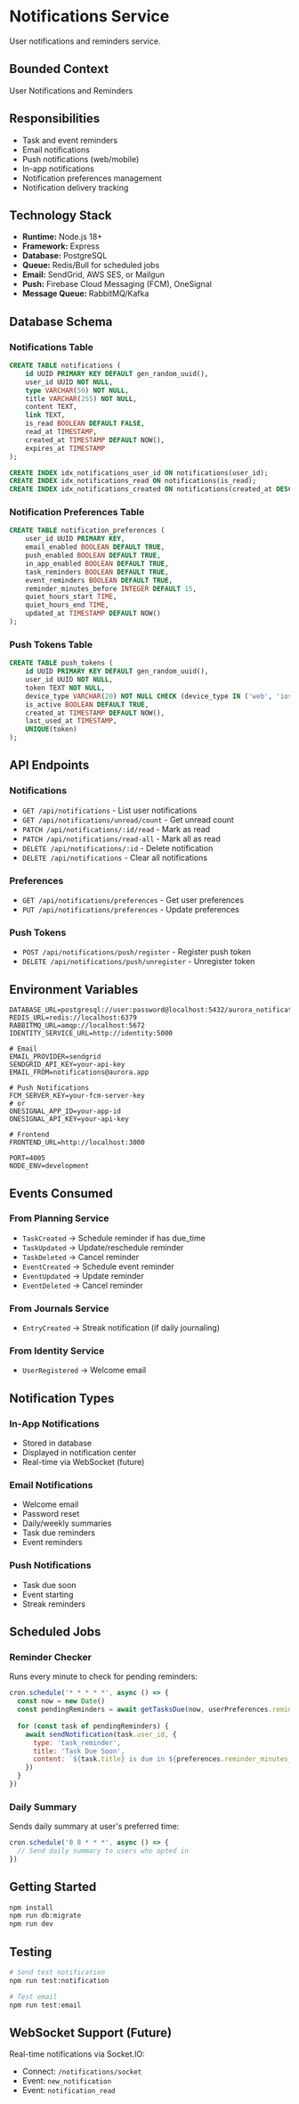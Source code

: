 # Notifications Service

User notifications and reminders service.

## Bounded Context

User Notifications and Reminders

## Responsibilities

- Task and event reminders
- Email notifications
- Push notifications (web/mobile)
- In-app notifications
- Notification preferences management
- Notification delivery tracking

## Technology Stack

- **Runtime:** Node.js 18+
- **Framework:** Express
- **Database:** PostgreSQL
- **Queue:** Redis/Bull for scheduled jobs
- **Email:** SendGrid, AWS SES, or Mailgun
- **Push:** Firebase Cloud Messaging (FCM), OneSignal
- **Message Queue:** RabbitMQ/Kafka

## Database Schema

### Notifications Table
```sql
CREATE TABLE notifications (
    id UUID PRIMARY KEY DEFAULT gen_random_uuid(),
    user_id UUID NOT NULL,
    type VARCHAR(50) NOT NULL,
    title VARCHAR(255) NOT NULL,
    content TEXT,
    link TEXT,
    is_read BOOLEAN DEFAULT FALSE,
    read_at TIMESTAMP,
    created_at TIMESTAMP DEFAULT NOW(),
    expires_at TIMESTAMP
);

CREATE INDEX idx_notifications_user_id ON notifications(user_id);
CREATE INDEX idx_notifications_read ON notifications(is_read);
CREATE INDEX idx_notifications_created ON notifications(created_at DESC);
```

### Notification Preferences Table
```sql
CREATE TABLE notification_preferences (
    user_id UUID PRIMARY KEY,
    email_enabled BOOLEAN DEFAULT TRUE,
    push_enabled BOOLEAN DEFAULT TRUE,
    in_app_enabled BOOLEAN DEFAULT TRUE,
    task_reminders BOOLEAN DEFAULT TRUE,
    event_reminders BOOLEAN DEFAULT TRUE,
    reminder_minutes_before INTEGER DEFAULT 15,
    quiet_hours_start TIME,
    quiet_hours_end TIME,
    updated_at TIMESTAMP DEFAULT NOW()
);
```

### Push Tokens Table
```sql
CREATE TABLE push_tokens (
    id UUID PRIMARY KEY DEFAULT gen_random_uuid(),
    user_id UUID NOT NULL,
    token TEXT NOT NULL,
    device_type VARCHAR(20) NOT NULL CHECK (device_type IN ('web', 'ios', 'android')),
    is_active BOOLEAN DEFAULT TRUE,
    created_at TIMESTAMP DEFAULT NOW(),
    last_used_at TIMESTAMP,
    UNIQUE(token)
);
```

## API Endpoints

### Notifications
- `GET /api/notifications` - List user notifications
- `GET /api/notifications/unread/count` - Get unread count
- `PATCH /api/notifications/:id/read` - Mark as read
- `PATCH /api/notifications/read-all` - Mark all as read
- `DELETE /api/notifications/:id` - Delete notification
- `DELETE /api/notifications` - Clear all notifications

### Preferences
- `GET /api/notifications/preferences` - Get user preferences
- `PUT /api/notifications/preferences` - Update preferences

### Push Tokens
- `POST /api/notifications/push/register` - Register push token
- `DELETE /api/notifications/push/unregister` - Unregister token

## Environment Variables

```env
DATABASE_URL=postgresql://user:password@localhost:5432/aurora_notifications
REDIS_URL=redis://localhost:6379
RABBITMQ_URL=amqp://localhost:5672
IDENTITY_SERVICE_URL=http://identity:5000

# Email
EMAIL_PROVIDER=sendgrid
SENDGRID_API_KEY=your-api-key
EMAIL_FROM=notifications@aurora.app

# Push Notifications
FCM_SERVER_KEY=your-fcm-server-key
# or
ONESIGNAL_APP_ID=your-app-id
ONESIGNAL_API_KEY=your-api-key

# Frontend
FRONTEND_URL=http://localhost:3000

PORT=4005
NODE_ENV=development
```

## Events Consumed

### From Planning Service
- `TaskCreated` → Schedule reminder if has due_time
- `TaskUpdated` → Update/reschedule reminder
- `TaskDeleted` → Cancel reminder
- `EventCreated` → Schedule event reminder
- `EventUpdated` → Update reminder
- `EventDeleted` → Cancel reminder

### From Journals Service
- `EntryCreated` → Streak notification (if daily journaling)

### From Identity Service
- `UserRegistered` → Welcome email

## Notification Types

### In-App Notifications
- Stored in database
- Displayed in notification center
- Real-time via WebSocket (future)

### Email Notifications
- Welcome email
- Password reset
- Daily/weekly summaries
- Task due reminders
- Event reminders

### Push Notifications
- Task due soon
- Event starting
- Streak reminders

## Scheduled Jobs

### Reminder Checker
Runs every minute to check for pending reminders:

```javascript
cron.schedule('* * * * *', async () => {
  const now = new Date()
  const pendingReminders = await getTasksDue(now, userPreferences.reminder_minutes_before)
  
  for (const task of pendingReminders) {
    await sendNotification(task.user_id, {
      type: 'task_reminder',
      title: 'Task Due Soon',
      content: `${task.title} is due in ${preferences.reminder_minutes_before} minutes`
    })
  }
})
```

### Daily Summary
Sends daily summary at user's preferred time:

```javascript
cron.schedule('0 8 * * *', async () => {
  // Send daily summary to users who opted in
})
```

## Getting Started

```bash
npm install
npm run db:migrate
npm run dev
```

## Testing

```bash
# Send test notification
npm run test:notification

# Test email
npm run test:email
```

## WebSocket Support (Future)

Real-time notifications via Socket.IO:
- Connect: `/notifications/socket`
- Event: `new_notification`
- Event: `notification_read`

